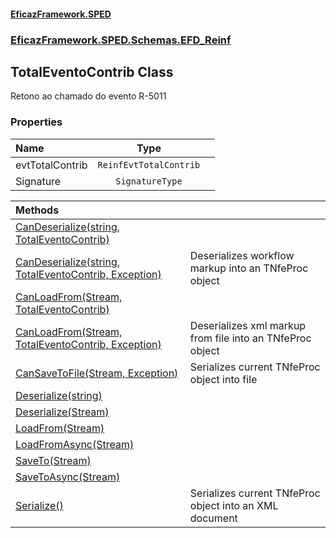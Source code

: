 #### [EficazFramework.SPED](EficazFrameworkSPED.md 'EficazFramework SPED')
### [EficazFramework.SPED.Schemas.EFD_Reinf](EficazFramework.SPED.Schemas.EFD_Reinf.md 'EficazFramework.SPED.Schemas.EFD_Reinf')

## TotalEventoContrib Class

Retono ao chamado do evento R-5011
### Properties

| Name | Type | |
| :--- | :---: | :--- |
| evtTotalContrib | `ReinfEvtTotalContrib` |  |
| Signature | `SignatureType` |  |

| Methods | |
| :--- | :--- |
| [CanDeserialize(string, TotalEventoContrib)](EficazFramework.SPED.Schemas.EFD_Reinf/TotalEventoContrib/CanDeserialize(string,TotalEventoContrib).md 'EficazFramework.SPED.Schemas.EFD_Reinf.TotalEventoContrib.CanDeserialize(string, EficazFramework.SPED.Schemas.EFD_Reinf.TotalEventoContrib)') | |
| [CanDeserialize(string, TotalEventoContrib, Exception)](EficazFramework.SPED.Schemas.EFD_Reinf/TotalEventoContrib/CanDeserialize(string,TotalEventoContrib,Exception).md 'EficazFramework.SPED.Schemas.EFD_Reinf.TotalEventoContrib.CanDeserialize(string, EficazFramework.SPED.Schemas.EFD_Reinf.TotalEventoContrib, System.Exception)') | Deserializes workflow markup into an TNfeProc object |
| [CanLoadFrom(Stream, TotalEventoContrib)](EficazFramework.SPED.Schemas.EFD_Reinf/TotalEventoContrib/CanLoadFrom(Stream,TotalEventoContrib).md 'EficazFramework.SPED.Schemas.EFD_Reinf.TotalEventoContrib.CanLoadFrom(System.IO.Stream, EficazFramework.SPED.Schemas.EFD_Reinf.TotalEventoContrib)') | |
| [CanLoadFrom(Stream, TotalEventoContrib, Exception)](EficazFramework.SPED.Schemas.EFD_Reinf/TotalEventoContrib/CanLoadFrom(Stream,TotalEventoContrib,Exception).md 'EficazFramework.SPED.Schemas.EFD_Reinf.TotalEventoContrib.CanLoadFrom(System.IO.Stream, EficazFramework.SPED.Schemas.EFD_Reinf.TotalEventoContrib, System.Exception)') | Deserializes xml markup from file into an TNfeProc object |
| [CanSaveToFile(Stream, Exception)](EficazFramework.SPED.Schemas.EFD_Reinf/TotalEventoContrib/CanSaveToFile(Stream,Exception).md 'EficazFramework.SPED.Schemas.EFD_Reinf.TotalEventoContrib.CanSaveToFile(System.IO.Stream, System.Exception)') | Serializes current TNfeProc object into file |
| [Deserialize(string)](EficazFramework.SPED.Schemas.EFD_Reinf/TotalEventoContrib/Deserialize(string).md 'EficazFramework.SPED.Schemas.EFD_Reinf.TotalEventoContrib.Deserialize(string)') | |
| [Deserialize(Stream)](EficazFramework.SPED.Schemas.EFD_Reinf/TotalEventoContrib/Deserialize(Stream).md 'EficazFramework.SPED.Schemas.EFD_Reinf.TotalEventoContrib.Deserialize(System.IO.Stream)') | |
| [LoadFrom(Stream)](EficazFramework.SPED.Schemas.EFD_Reinf/TotalEventoContrib/LoadFrom(Stream).md 'EficazFramework.SPED.Schemas.EFD_Reinf.TotalEventoContrib.LoadFrom(System.IO.Stream)') | |
| [LoadFromAsync(Stream)](EficazFramework.SPED.Schemas.EFD_Reinf/TotalEventoContrib/LoadFromAsync(Stream).md 'EficazFramework.SPED.Schemas.EFD_Reinf.TotalEventoContrib.LoadFromAsync(System.IO.Stream)') | |
| [SaveTo(Stream)](EficazFramework.SPED.Schemas.EFD_Reinf/TotalEventoContrib/SaveTo(Stream).md 'EficazFramework.SPED.Schemas.EFD_Reinf.TotalEventoContrib.SaveTo(System.IO.Stream)') | |
| [SaveToAsync(Stream)](EficazFramework.SPED.Schemas.EFD_Reinf/TotalEventoContrib/SaveToAsync(Stream).md 'EficazFramework.SPED.Schemas.EFD_Reinf.TotalEventoContrib.SaveToAsync(System.IO.Stream)') | |
| [Serialize()](EficazFramework.SPED.Schemas.EFD_Reinf/TotalEventoContrib/Serialize().md 'EficazFramework.SPED.Schemas.EFD_Reinf.TotalEventoContrib.Serialize()') | Serializes current TNfeProc object into an XML document |

